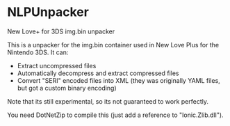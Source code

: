 # NLPUnpacker
New Love+ for 3DS img.bin unpacker

This is a unpacker for the img.bin container used in New Love Plus for the Nintendo 3DS. It can:
- Extract uncompressed files
- Automatically decompress and extract compressed files
- Convert "SERI" encoded files into XML (they was originally YAML files, but got a custom binary encoding)

Note that its still experimental, so its not guaranteed to work perfectly.

You need DotNetZip to compile this (just add a reference to "Ionic.Zlib.dll").

